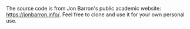 The source code is from Jon Barron's public academic website: https://jonbarron.info/. Feel free to clone and use it for your own personal use.
